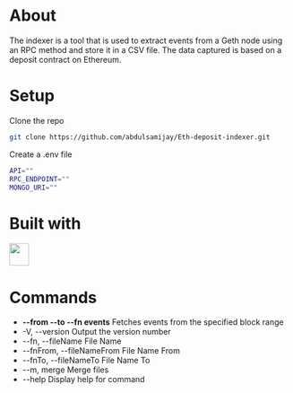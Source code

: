 # About
The indexer is a tool that is used to extract events from a Geth node using an RPC method and store it in a CSV file. The data captured is based on a deposit contract on Ethereum.

# Setup
Clone the repo
```sh 
git clone https://github.com/abdulsamijay/Eth-deposit-indexer.git
```
Create a .env file
```sh
API=""
RPC_ENDPOINT=""
MONGO_URI=""
```


# Built with

<a href="https://www.typescriptlang.org/" >
<img src="https://camo.githubusercontent.com/3f51c9e4df2ed06b09943fce5082aa1b87de388710df73a072ed260a1fbfcf36/68747470733a2f2f63646e2e776f726c64766563746f726c6f676f2e636f6d2f6c6f676f732f747970657363726970742e737667" width="35px" height="40px" > </img>
</a> 

# Commands
* <b>--from <fromBlock> --to <toBlock> --fn events</b>    Fetches events from the specified block range
*  -V, --version                                          Output the version number
*  --fn, --fileName <optional fileName>                   File Name
*  --fnFrom, --fileNameFrom <optional fileName>           File Name From
*  --fnTo, --fileNameTo <optional fileName>               File Name To
*  --m, merge                                             Merge files
*  --help                                                 Display help for command
